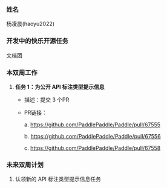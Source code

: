 ### 姓名

杨凌晨(haoyu2022)

### 开发中的快乐开源任务

文档团

### 本双周工作

1. **任务 1：为公开 API 标注类型提示信息**

   - 描述：提交 3 个PR
   - PR链接：
   
        a. https://github.com/PaddlePaddle/Paddle/pull/67555

        b. https://github.com/PaddlePaddle/Paddle/pull/67556

        c. https://github.com/PaddlePaddle/Paddle/pull/67558

    
### 未来双周计划

1. 认领新的 API 标注类型提示信息任务
